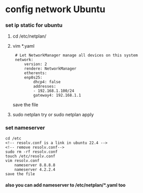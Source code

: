 <!-- network setting -->
# config network Ubuntu
### set ip static for ubuntu
1.
    cd /etc/netplan/


2.
    vim *.yaml

        # Let NetworkManager manage all devices on this system
        network:
            version: 2
            rendere: NetworkManager
            etherents:
            enp0s25:
                dhcp4: false 
                addresses:
                - 192.168.1.100/24
                gateway4: 192.168.1.1
    save the file

3.
    sudo netplan try or sudo netplan apply

### set nameserver

    cd /etc
    <!-- resolv.conf is a link in ubuntu 22.4 -->
    <!-- remove resolv.conf-->
    sudo rm -rf resolv.conf
    touch /etc/resolv.conf
    vim resolv.conf
        nameserver 8.8.8.8
        nameserver 4.2.2.4
    save the file

#### also you can add nameserver to /etc/netplan/*.yaml too




